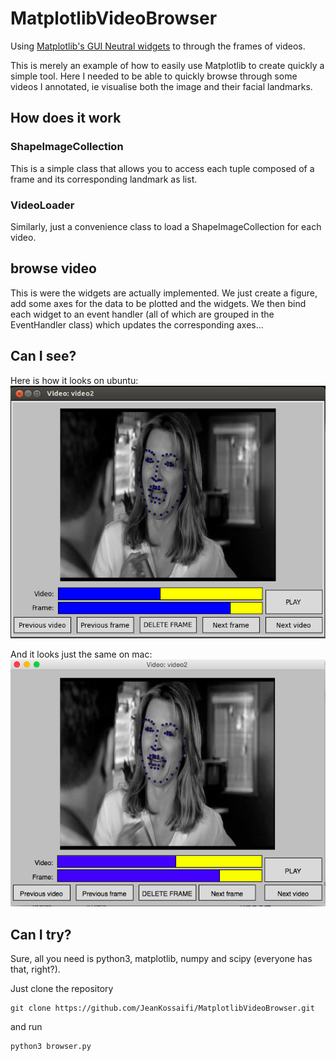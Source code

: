 # MatplotlibVideoBrowser
Using [Matplotlib's GUI Neutral widgets](http://matplotlib.org/api/widgets_api.html) to through the frames of videos.

This is merely an example of how to easily use Matplotlib to create quickly a simple tool.
Here I needed to be able to quickly browse through some videos I annotated, ie visualise both the image and their facial landmarks.

## How does it work

### ShapeImageCollection
This is a simple class that allows you to access each tuple composed of a frame and its corresponding landmark as list.

### VideoLoader
Similarly, just a convenience class to load a ShapeImageCollection for each video.

## browse video
This is were the widgets are actually implemented.
We just create a figure, add some axes for the data to be plotted and the widgets.
We then bind each widget to an event handler (all of which are grouped in the EventHandler class) which updates the corresponding axes...


## Can I see?
Here is how it looks on ubuntu:
![alt text](https://github.com/JeanKossaifi/MatplotlibVideoBrowser/raw/master/images/ubuntu_screenshot.png "Screenshot ubuntu")

And it looks just the same on mac:
![alt text](https://github.com/JeanKossaifi/MatplotlibVideoBrowser/raw/master/images/mac_screenshot.png "Screenshot mac")

## Can I try?
Sure, all you need is python3, matplotlib, numpy and scipy (everyone has that, right?).

Just clone the repository
```
git clone https://github.com/JeanKossaifi/MatplotlibVideoBrowser.git 
```

and run 
```
python3 browser.py
```
